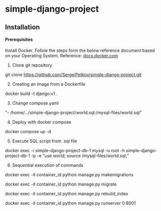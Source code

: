 # simple-django-project 
## Installation

#### Prerequisites
Install Docker.  Follow the steps form the below reference document based on your Operating System. Reference: [docs.docker.com](https://docs.docker.com/engine/install/)

1. Clone git repository
   
git clone https://github.com/SergeiPetkov/simple-django-project.git

2. Creating an image from a Dockerfile
   
docker build -t django:v1 .

3. Change compose.yaml
   
"- /home/.../simple-django-project/world.sql:/mysql-files/world.sql"

4. Deploy with docker compose
   
docker compose up -d


5. Execute SQL script from .sql file
   
docker exec -i simple-django-project-db-1 mysql -u root -h simple-django-project-db-1 -p -e "use world; source /mysql-files/world.sql;"

6. Sequential execution of commands
   
docker exec -it container_id python manage.py makemigrations

docker exec -it container_id python manage.py migrate

docker exec -it container_id python manage.py rebuild_index

docker exec -it container_id python manage.py runserver 0:8001



